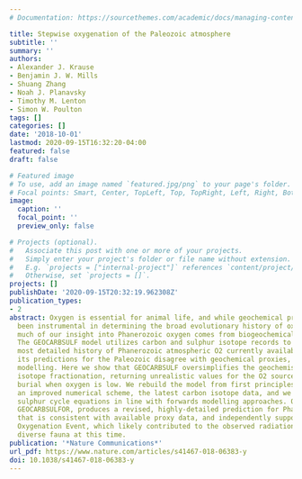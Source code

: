 ```yaml
---
# Documentation: https://sourcethemes.com/academic/docs/managing-content/

title: Stepwise oxygenation of the Paleozoic atmosphere
subtitle: ''
summary: ''
authors:
- Alexander J. Krause
- Benjamin J. W. Mills
- Shuang Zhang
- Noah J. Planavsky
- Timothy M. Lenton
- Simon W. Poulton
tags: []
categories: []
date: '2018-10-01'
lastmod: 2020-09-15T16:32:20-04:00
featured: false
draft: false

# Featured image
# To use, add an image named `featured.jpg/png` to your page's folder.
# Focal points: Smart, Center, TopLeft, Top, TopRight, Left, Right, BottomLeft, Bottom, BottomRight.
image:
  caption: ''
  focal_point: ''
  preview_only: false

# Projects (optional).
#   Associate this post with one or more of your projects.
#   Simply enter your project's folder or file name without extension.
#   E.g. `projects = ["internal-project"]` references `content/project/deep-learning/index.md`.
#   Otherwise, set `projects = []`.
projects: []
publishDate: '2020-09-15T20:32:19.962308Z'
publication_types:
- 2
abstract: Oxygen is essential for animal life, and while geochemical proxies have
  been instrumental in determining the broad evolutionary history of oxygen on Earth,
  much of our insight into Phanerozoic oxygen comes from biogeochemical modelling.
  The GEOCARBSULF model utilizes carbon and sulphur isotope records to produce the
  most detailed history of Phanerozoic atmospheric O2 currently available. However,
  its predictions for the Paleozoic disagree with geochemical proxies, and with non-isotope
  modelling. Here we show that GEOCARBSULF oversimplifies the geochemistry of sulphur
  isotope fractionation, returning unrealistic values for the O2 sourced from pyrite
  burial when oxygen is low. We rebuild the model from first principles, utilizing
  an improved numerical scheme, the latest carbon isotope data, and we replace the
  sulphur cycle equations in line with forwards modelling approaches. Our new model,
  GEOCARBSULFOR, produces a revised, highly-detailed prediction for Phanerozoic O2
  that is consistent with available proxy data, and independently supports a Paleozoic
  Oxygenation Event, which likely contributed to the observed radiation of complex,
  diverse fauna at this time.
publication: '*Nature Communications*'
url_pdf: https://www.nature.com/articles/s41467-018-06383-y
doi: 10.1038/s41467-018-06383-y
---
```

